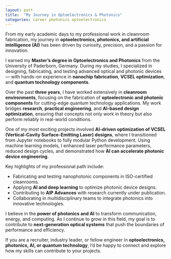```yaml
---
layout: post
title:  "My Journey in Optoelectronics & Photonics"
categories: career photonics optoelectronics
---
```

From my early academic days to my professional work in cleanroom fabrication, my journey in **optoelectronics, photonics, and artificial intelligence (AI)** has been driven by curiosity, precision, and a passion for innovation.

I earned my **Master’s degree in Optoelectronics and Photonics** from the University of Paderborn, Germany. During my studies, I specialized in designing, fabricating, and testing advanced optical and photonic devices — with hands-on experience in **nanochip fabrication**, **VCSEL optimization**, and **quantum technology components**.

Over the past **three years**, I have worked extensively in **cleanroom environments**, focusing on the fabrication of **optoelectronic and photonic components** for cutting-edge quantum technology applications. My work bridges **research**, **practical engineering**, and **AI-based design optimization**, ensuring that concepts not only work in theory but also perform reliably in real-world conditions.

One of my most exciting projects involved **AI-driven optimization of VCSEL (Vertical-Cavity Surface-Emitting Laser) designs**, where I transitioned from Jupyter notebooks to fully modular Python development. Using machine learning models, I enhanced laser performance parameters, reduced design cycles, and demonstrated how **AI can accelerate photonic device engineering**.

Key highlights of my professional path include:
- Fabricating and testing nanophotonic components in ISO-certified cleanrooms.
- Applying **AI and deep learning** to optimize photonic device designs.
- Contributing to **AIP Advances** with research currently under publication.
- Collaborating in multidisciplinary teams to integrate photonics into innovative technologies.

I believe in the **power of photonics and AI** to transform communication, energy, and computing. As I continue to grow in this field, my goal is to contribute to **next-generation optical systems** that push the boundaries of performance and efficiency.

If you are a recruiter, industry leader, or fellow engineer in **optoelectronics, photonics, AI, or quantum technology**, I’d be happy to connect and explore how my skills can contribute to your projects.

